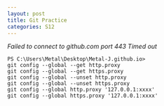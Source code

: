 ```yaml
---
layout: post
title: Git Practice
categories: S12
---
```


*Failed to connect to github.com port 443 Timed out*

```
PS C:\Users\Metal\Desktop\Metal-J.github.io> 
git config --global --get http.proxy
git config --global --get https.proxy
git config --global --unset http.proxy
git config --global --unset https.proxy
git config --global http.proxy '127.0.0.1:xxxx'
git config --global https.proxy '127.0.0.1:xxxx'
```
